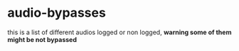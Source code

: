 # audio-bypasses
this is a list of different audios logged or non logged, **warning some of them might be not bypassed**

